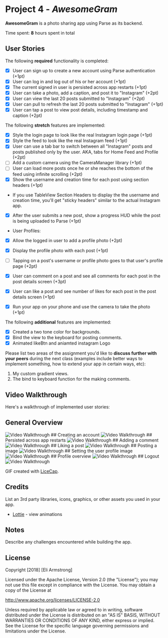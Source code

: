 # Project 4 - *AwesomeGram*

**AwesomeGram** is a photo sharing app using Parse as its backend.

Time spent: **8** hours spent in total

## User Stories

The following **required** functionality is completed:

- [x] User can sign up to create a new account using Parse authentication (+1pt)
- [x] User can log in and log out of his or her account (+1pt)
- [x] The current signed in user is persisted across app restarts (+1pt)
- [x] User can take a photo, add a caption, and post it to "Instagram" (+2pt)
- [x] User can view the last 20 posts submitted to "Instagram" (+2pt)
- [x] User can pull to refresh the last 20 posts submitted to "Instagram" (+1pt)
- [x] User can tap a post to view post details, including timestamp and caption (+2pt)

The following **stretch** features are implemented:

- [x] Style the login page to look like the real Instagram login page (+1pt)
- [x] Style the feed to look like the real Instagram feed (+1pt)
- [x] User can use a tab bar to switch between all "Instagram" posts and posts published only by the user. AKA, tabs for Home Feed and Profile (+2pt)
- [ ] Add a custom camera using the CameraManager library (+1pt)
- [ ] User can load more posts once he or she reaches the bottom of the feed using infinite scrolling (+2pt)
- [x] Show the username and creation time for each post using section headers (+1pt)
- If you use TableView Section Headers to display the the username and creation time, you'll get "sticky headers" similar to the actual Instagram app.
- [x] After the user submits a new post, show a progress HUD while the post is being uploaded to Parse (+1pt)
- User Profiles:
- [x] Allow the logged in user to add a profile photo (+2pt)
- [x] Display the profile photo with each post (+1pt)
- [ ] Tapping on a post's username or profile photo goes to that user's profile page (+2pt)
- [x] User can comment on a post and see all comments for each post in the post details screen (+3pt)
- [x] User can like a post and see number of likes for each post in the post details screen (+1pt)
- [x] Run your app on your phone and use the camera to take the photo (+1pt)


The following **additional** features are implemented:

- [x] Created a two tone color for backgrounds.
- [x] Bind the view to the keyboard for posting comments.
- [x] Animated likeBtn and aniamted instagram Logo

Please list two areas of the assignment you'd like to **discuss further with your peers** during the next class (examples include better ways to implement something, how to extend your app in certain ways, etc):

1. My custom gradient views.
2. The bind to keyboard function for the making comments.

## Video Walkthrough

Here's a walkthrough of implemented user stories:

## General Overview
<img src="/gifs/instaGram.gif?raw=true" width="" alt= 'Video Walkthrough'>
## Creating an account
<img src="/gifs/instaGramLogin.gif?raw=true" width="" alt= 'Video Walkthrough'>
## Persisted across app restarts
<img src="/gifs/instaGramUserStays.gif?raw=true" width="" alt= 'Video Walkthrough'>
## Adding a comment
<img src="/gifs/instaGramAddComment.gif?raw=true" width="" alt= 'Video Walkthrough'>
## Liking a post
<img src="/gifs/instaGramLikeBtn.gif?raw=true" width="" alt= 'Video Walkthrough'>
## Posting a image
<img src="/gifs/instaGramPost.gif?raw=true" width="" alt= 'Video Walkthrough'>
## Setting the user profile image
<img src="/gifs/instaGramUserImage.gif?raw=true" width="" alt= 'Video Walkthrough'>
## Profile overview
<img src="/gifs/instaGramuserImgDetail.gif?raw=true" width="" alt= 'Video Walkthrough'>
## Logout
<img src="/gifs/instaGramLogOut.gif?raw=true" width="" alt= 'Video Walkthrough'>

GIF created with [LiceCap](http://www.cockos.com/licecap/).

## Credits

List an 3rd party libraries, icons, graphics, or other assets you used in your app.

- [Lottie](https://github.com/airbnb/lottie-ios) - view animations


## Notes

Describe any challenges encountered while building the app.

## License

Copyright [2018] [Eli Armstrong]

Licensed under the Apache License, Version 2.0 (the "License");
you may not use this file except in compliance with the License.
You may obtain a copy of the License at

http://www.apache.org/licenses/LICENSE-2.0

Unless required by applicable law or agreed to in writing, software
distributed under the License is distributed on an "AS IS" BASIS,
WITHOUT WARRANTIES OR CONDITIONS OF ANY KIND, either express or implied.
See the License for the specific language governing permissions and
limitations under the License.
